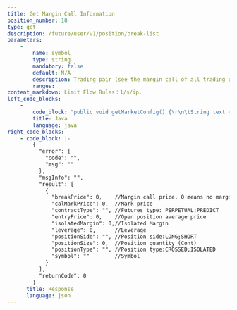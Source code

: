 ```yaml
---
title: Get Margin Call Information
position_number: 18
type: get
description: /future/user/v1/position/break-list
parameters:
    -
        name: symbol
        type: string
        mandatory: false
        default: N/A
        description: Trading pair (see the margin call of all trading pairs if don't pass parameters)
        ranges:
content_markdown: Limit Flow Rules：1/s/ip.
left_code_blocks:
    -
        code_block: "public void getMarketConfig() {\r\n\tString text = HttpUtil.get(URL + \"/future/user/v1/position/break-list\");\r\n\tSystem.out.println(text);\r\n}"
        title: Java
        language: java
right_code_blocks:
    - code_block: |-
        {
          "error": {
            "code": "",
            "msg": ""
          },
          "msgInfo": "",
          "result": [
            {
              "breakPrice": 0,    //Margin call price. 0 means no margin call
              "calMarkPrice": 0,  //Mark price
              "contractType": "", //Futures type: PERPETUAL;PREDICT
              "entryPrice": 0,    //Open position average price
              "isolatedMargin": 0,//Isolated Margin
              "leverage": 0,      //Leverage
              "positionSide": "", //Position side:LONG;SHORT
              "positionSize": 0,  //Position quantity (Cont)
              "positionType": "", //Position type:CROSSED;ISOLATED
              "symbol": ""        //Symbol
            }
          ],
          "returnCode": 0
        }
      title: Response
      language: json
---
```

